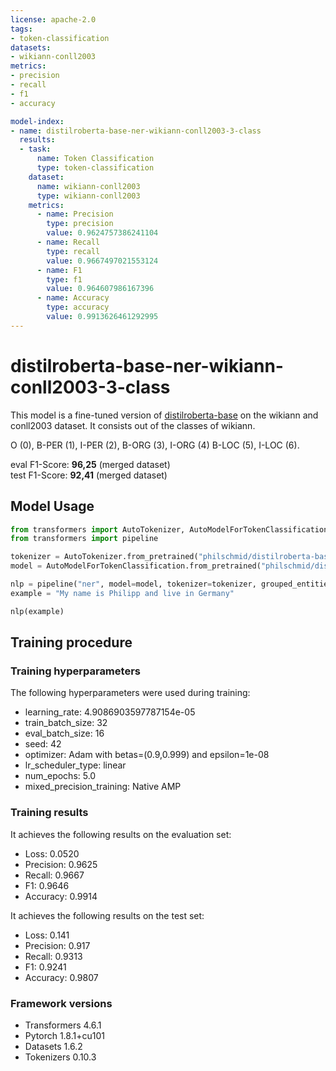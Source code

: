 ```yaml
---
license: apache-2.0
tags:
- token-classification
datasets:
- wikiann-conll2003
metrics:
- precision
- recall
- f1
- accuracy

model-index:
- name: distilroberta-base-ner-wikiann-conll2003-3-class
  results:
  - task:
      name: Token Classification
      type: token-classification
    dataset:
      name: wikiann-conll2003
      type: wikiann-conll2003
    metrics:
      - name: Precision
        type: precision
        value: 0.9624757386241104
      - name: Recall
        type: recall
        value: 0.9667497021553124
      - name: F1
        type: f1
        value: 0.964607986167396
      - name: Accuracy
        type: accuracy
        value: 0.9913626461292995
---
```


<!-- This model card has been generated automatically according to the information the Trainer had access to. You
should probably proofread and complete it, then remove this comment. -->

# distilroberta-base-ner-wikiann-conll2003-3-class

This model is a fine-tuned version of [distilroberta-base](https://huggingface.co/distilroberta-base) on the wikiann and conll2003 dataset. It consists out of the classes of wikiann. 

O (0), B-PER (1), I-PER (2), B-ORG (3), I-ORG (4) B-LOC (5), I-LOC (6).

eval F1-Score: **96,25** (merged dataset)   
test F1-Score: **92,41** (merged dataset) 



## Model Usage

```python
from transformers import AutoTokenizer, AutoModelForTokenClassification
from transformers import pipeline

tokenizer = AutoTokenizer.from_pretrained("philschmid/distilroberta-base-ner-wikiann-conll2003-3-class")
model = AutoModelForTokenClassification.from_pretrained("philschmid/distilroberta-base-ner-wikiann-conll2003-3-class")

nlp = pipeline("ner", model=model, tokenizer=tokenizer, grouped_entities=True)
example = "My name is Philipp and live in Germany"

nlp(example)

```

## Training procedure

### Training hyperparameters

The following hyperparameters were used during training:
- learning_rate: 4.9086903597787154e-05
- train_batch_size: 32
- eval_batch_size: 16
- seed: 42
- optimizer: Adam with betas=(0.9,0.999) and epsilon=1e-08
- lr_scheduler_type: linear
- num_epochs: 5.0
- mixed_precision_training: Native AMP

### Training results

It achieves the following results on the evaluation set:
- Loss: 0.0520
- Precision: 0.9625
- Recall: 0.9667
- F1: 0.9646
- Accuracy: 0.9914

It achieves the following results on the test set:
- Loss: 0.141
- Precision: 0.917
- Recall: 0.9313
- F1: 0.9241
- Accuracy: 0.9807


### Framework versions

- Transformers 4.6.1
- Pytorch 1.8.1+cu101
- Datasets 1.6.2
- Tokenizers 0.10.3
